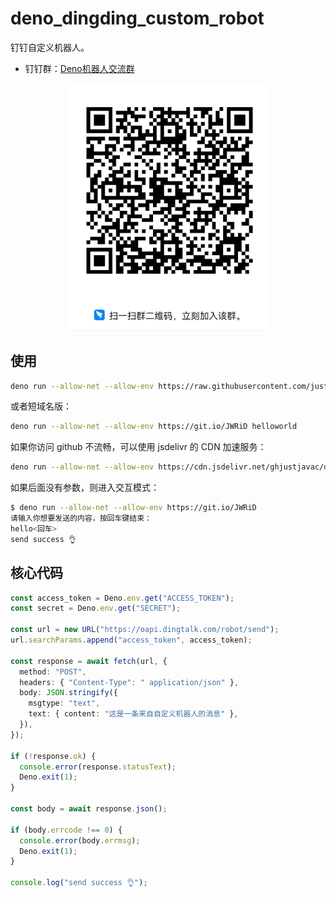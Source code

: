 # deno_dingding_custom_robot

钉钉自定义机器人。

- 钉钉群：[Deno机器人交流群](https://qr.dingtalk.com/action/joingroup?code=v1,k1,xWl5Lo8aR3diVQLiSB793WXGDYesXj9KqxJdmlgzWZo=&_dt_no_comment=1&origin=11)

<p align="center">
    <img width="320" alt="Buy me a coffee" src="./qrcode.png"/>
</p>

## 使用

```bash
deno run --allow-net --allow-env https://raw.githubusercontent.com/justjavac/deno_dingding_custom_robot/main/mod.ts helloworld
```

或者短域名版：

```bash
deno run --allow-net --allow-env https://git.io/JWRiD helloworld
```

如果你访问 github 不流畅，可以使用 jsdelivr 的 CDN 加速服务：

```bash
deno run --allow-net --allow-env https://cdn.jsdelivr.net/ghjustjavac/deno_dingding_custom_robot/mod.ts helloworld
```

如果后面没有参数，则进入交互模式：

```bash
$ deno run --allow-net --allow-env https://git.io/JWRiD
请输入你想要发送的内容，按回车键结束：
hello<回车>
send success 👌
```

## 核心代码

```ts
const access_token = Deno.env.get("ACCESS_TOKEN");
const secret = Deno.env.get("SECRET");

const url = new URL("https://oapi.dingtalk.com/robot/send");
url.searchParams.append("access_token", access_token);

const response = await fetch(url, {
  method: "POST",
  headers: { "Content-Type": " application/json" },
  body: JSON.stringify({
    msgtype: "text",
    text: { content: "这是一条来自自定义机器人的消息" },
  }),
});

if (!response.ok) {
  console.error(response.statusText);
  Deno.exit(1);
}

const body = await response.json();

if (body.errcode !== 0) {
  console.error(body.errmsg);
  Deno.exit(1);
}

console.log("send success 👌");
```
